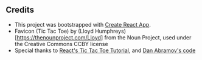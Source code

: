 ## Credits
- This project was bootstrapped with [Create React App](https://github.com/facebook/create-react-app).
- Favicon (Tic Tac Toe) by (Lloyd Humphreys)[https://thenounproject.com/Lloyd] from the Noun Project, used under the Creative Commons CCBY license
- Special thanks to [React's Tic Tac Toe Tutorial](https://reactjs.org/tutorial/tutorial.html#wrapping-up), and [Dan Abramov's code](https://codepen.io/gaearon/pen/gWWZgR?editors=0010)
